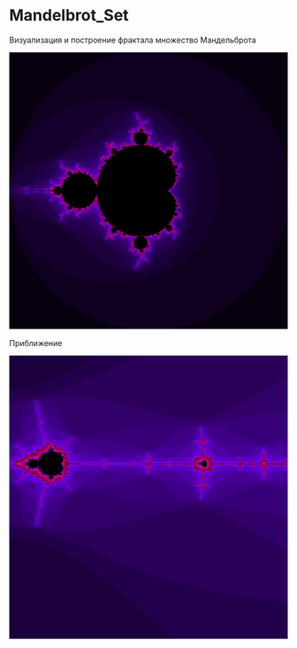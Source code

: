 # Mandelbrot_Set
Визуализация и построение фрактала множество Мандельброта

![alt text](https://github.com/vikamm/Mandelbrot_Set/blob/main/snapshot.png)

Приближение 

![alt text](https://github.com/vikamm/Mandelbrot_Set/blob/main/magnified_snapshot.png)

